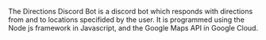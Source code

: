 The Directions Discord Bot is a discord bot which responds with directions from and to locations specifided by the user. It is programmed using the Node js framework in Javascript, and the Google Maps API in Google Cloud.
